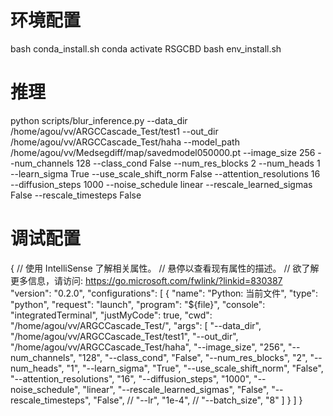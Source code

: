 # 环境配置
bash conda_install.sh
conda activate RSGCBD
bash env_install.sh

# 推理
python scripts/blur_inference.py --data_dir /home/agou/vv/ARGCCascade_Test/test1 --out_dir /home/agou/vv/ARGCCascade_Test/haha --model_path /home/agou/vv/Medsegdiff/map/savedmodel050000.pt  --image_size 256 --num_channels 128 --class_cond False --num_res_blocks 2 --num_heads 1 --learn_sigma True --use_scale_shift_norm False --attention_resolutions 16 --diffusion_steps 1000 --noise_schedule linear --rescale_learned_sigmas False --rescale_timesteps False
<!-- /home/agou/vv/Medsegdiff/map/savedmodel050000.pt -->

# 调试配置
{
    // 使用 IntelliSense 了解相关属性。 
    // 悬停以查看现有属性的描述。
    // 欲了解更多信息，请访问: https://go.microsoft.com/fwlink/?linkid=830387
    "version": "0.2.0",
    "configurations": [
        {
            "name": "Python: 当前文件",
            "type": "python",
            "request": "launch",
            "program": "${file}",
            "console": "integratedTerminal",
            "justMyCode": true,
            "cwd": "/home/agou/vv/ARGCCascade_Test/",
            "args": [
                "--data_dir", "/home/agou/vv/ARGCCascade_Test/test1",
                "--out_dir", "/home/agou/vv/ARGCCascade_Test/haha",
                "--image_size", "256",
                "--num_channels", "128",
                "--class_cond", "False",
                "--num_res_blocks", "2",
                "--num_heads", "1",
                "--learn_sigma", "True",
                "--use_scale_shift_norm", "False",
                "--attention_resolutions", "16",
                "--diffusion_steps", "1000",
                "--noise_schedule", "linear",
                "--rescale_learned_sigmas", "False",
                "--rescale_timesteps", "False",
                // "--lr", "1e-4", 
                // "--batch_size", "8"
            ]
        }
    ]
}
